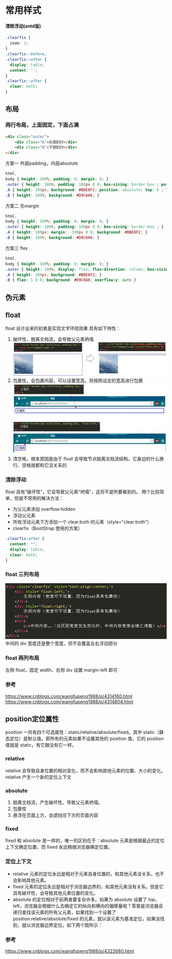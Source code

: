 # 常用样式
#### 清除浮动(antd版)
```css
.clearfix {
  zoom: 1;
}
.clearfix::before,
.clearfix::after {
  display: table;
  content: '';
}
.clearfix::after {
  clear: both;
}
```

## 布局
### 两行布局，上面固定，下面占满
```html
<div class="outer">
    <div class="A">头部DIV</div>
    <div class="B">下部DIV</div>
</div>
```
方案一 外层padding，内层absolute
```css
html,
body { height: 100%; padding: 0; margin: 0; }
.outer { height: 100%; padding: 100px 0 0; box-sizing: border-box ; position: relative; }
.A { height: 100px; background: #BBE8F2; position: absolute; top: 0 ; left: 0 ; width: 100%; }
.B { height: 100%; background: #D9C666; }
```

方案二 负margin
```css
html,
body { height: 100%; padding: 0; margin: 0; }
.outer { height: 100%; padding: 100px 0 0; box-sizing: border-box ; }
.A { height: 100px; margin: -100px 0 0; background: #BBE8F2; }
.B { height: 100%; background: #D9C666; }
```

方案三 flex
```css
html,
body { height: 100%; padding: 0; margin: 0; }
.outer { height: 100%; display: flex; flex-direction: column; box-sizing: border-box ; }
.A { height: 100px; background: #BBE8F2; }
.B { flex: 1 0 0; background: #D9C666; overflow-y: auto }
```

## 伪元素

## float
float 设计出来的初衷是实现文字环绕效果
具有如下特性：

1. 破坏性，脱离文档流，会导致父元素坍塌
   ![float破坏性](img/float破坏性.jpg)
2. 包裹性，会包裹内容，可以设置宽高，将按照设定的宽高进行包裹
   ![float包裹性](img/float包裹性.jpg)
3. 清空格，根本原因是由于 float 会导致节点脱离文档流结构，它身边的什么换行、空格就都和它没关系的

### 清除浮动
float 具有“破坏性”，它会导致父元素“坍塌”，这将不是所要看到的。
两个比较简单，但是不常用的解决方法：

- 为父元素添加 overflow:hidden
- 浮动父元素
- 所有浮动元素下方添加一个 clear:both 的元素（style="clear:both"）
- clearfix（BootStrap 使用的方案）

```css
.clearfix:after {
  content: "";
  display: table;
  clear: both;
}
```

### float 三列布局
![float三列布局](img/float三列布局.png)
中间的 div 宽度还是整个宽度，但不会覆盖左右浮动部分

### float 两列布局
左侧 float，固定 width，右侧 div 设置 margin-left 即可

### 参考

https://www.cnblogs.com/wangfupeng1988/p/4314160.html
https://www.cnblogs.com/wangfupeng1988/p/4314804.html

## position定位属性
position 一共有四个可选属性：static/relative/absolute/fixed。其中 static（静态定位）是默认值，即所有的元素如果不设置其他的 position 值，它的 position 值就是 static，有它跟没有它一样。

### relative
relative 会导致自身位置的相对变化，而不会影响其他元素的位置、大小的变化。
relative 产生一个新的定位上下文

### absolute

1. 脱离文档流，产生破坏性，导致父元素坍塌。
2. 包裹性
3. 悬浮在页面上方，会遮挡住下方的页面内容

### fixed
fixed 和 absolute 是一样的，唯一的区别在于：absolute 元素是根据最近的定位上下文确定位置，而 fixed 永远根据浏览器确定位置。

### 定位上下文

- relative 元素的定位永远是相对于元素自身位置的，和其他元素没关系，也不会影响其他元素。
- fixed 元素的定位永远是相对于浏览器边界的，和其他元素没有关系。但是它具有破坏性，会导致其他元素位置的变化。
- absolute 的定位相对于前两者要复杂许多。如果为 absolute 设置了 top、left，浏览器会根据什么去确定它的纵向和横向的偏移量呢？答案是浏览器会递归查找该元素的所有父元素，如果找到一个设置了 position:relative/absolute/fixed 的元素，就以该元素为基准定位，如果没找到，就以浏览器边界定位。如下两个图所示：

### 参考

https://www.cnblogs.com/wangfupeng1988/p/4322680.html
